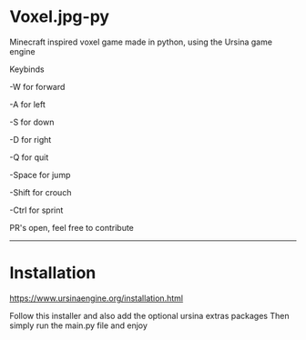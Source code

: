 # Voxel.jpg-py
Minecraft inspired voxel game made in python, using the Ursina game engine


Keybinds

-W for forward

-A for left

-S for down

-D for right

-Q for quit

-Space for jump

-Shift for crouch

-Ctrl for sprint



PR's open, feel free to contribute

________________________________________________________________________

# Installation
https://www.ursinaengine.org/installation.html

Follow this installer and also add the optional ursina extras packages
Then simply run the main.py file and enjoy
